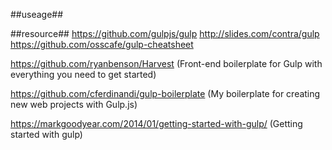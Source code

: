 ##useage##






##resource##
https://github.com/gulpjs/gulp
http://slides.com/contra/gulp
https://github.com/osscafe/gulp-cheatsheet

https://github.com/ryanbenson/Harvest
(Front-end boilerplate for Gulp with everything you need to get started)

https://github.com/cferdinandi/gulp-boilerplate
(My boilerplate for creating new web projects with Gulp.js)

https://markgoodyear.com/2014/01/getting-started-with-gulp/
(Getting started with gulp)